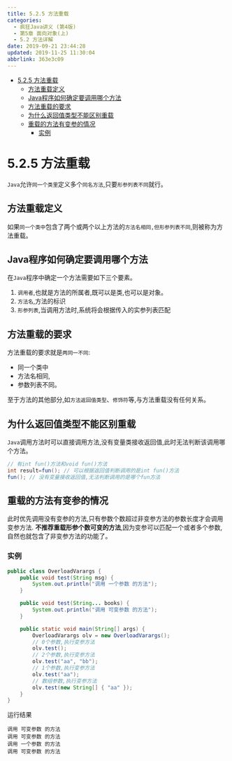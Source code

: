```yaml
---
title: 5.2.5 方法重载
categories: 
  - 疯狂Java讲义 (第4版)
  - 第5章 面向对象(上)
  - 5.2 方法详解
date: 2019-09-21 23:44:28
updated: 2019-11-25 11:30:04
abbrlink: 363e3c09
---
```

<div id='my_toc'>

- [5.2.5 方法重载](/JavaReadingNotes/363e3c09/#5-2-5-方法重载)
    - [方法重载定义](/JavaReadingNotes/363e3c09/#方法重载定义)
    - [Java程序如何确定要调用哪个方法](/JavaReadingNotes/363e3c09/#Java程序如何确定要调用哪个方法)
    - [方法重载的要求](/JavaReadingNotes/363e3c09/#方法重载的要求)
    - [为什么返回值类型不能区别重载](/JavaReadingNotes/363e3c09/#为什么返回值类型不能区别重载)
    - [重载的方法有变参的情况](/JavaReadingNotes/363e3c09/#重载的方法有变参的情况)
        - [实例](/JavaReadingNotes/363e3c09/#实例)

</div>
<!--more-->
<script>if (navigator.platform.toLowerCase() == 'win32'){document.getElementById('my_toc').style.display = 'none';}</script>

<!--end-->
<!--SSTStart-->
# 5.2.5 方法重载 #
`Java`允许`同一个类里`定义多个`同名方法`,只要`形参列表不同`就行。
## 方法重载定义 ##
如果`同一个类中`包含了两个或两个以上方法的`方法名相同,但形参列表不同`,则被称为方法重载。

## Java程序如何确定要调用哪个方法 ##
在`Java`程序中确定一个方法需要如下三个要素。
1. `调用者`,也就是方法的所属者,既可以是类,也可以是对象。
2. `方法名`,方法的标识
3. `形参列表`,当调用方法时,系统将会根据传入的实参列表匹配

## 方法重载的要求 ##
方法重载的要求就是`两同一不同`:
- 同一个类中
- 方法名相同,
- 参数列表不同。

至于方法的其他部分,如`方法返回值类型`、`修饰符`等,与方法重载没有任何关系。

## 为什么返回值类型不能区别重载 ##
`Java`调用方法时可以直接调用方法,没有变量类接收返回值,此时无法判断该调用哪个方法。
```java
// 有int fun()方法和void fun()方法
int result=fun(); // 可以根据返回值判断调用的是int fun()方法
fun(); // 没有变量接收返回值,无法判断调用的是哪个fun方法
```
## 重载的方法有变参的情况 ##
此时优先调用没有变参的方法,只有参数个数超过非变参方法的参数长度才会调用变参方法.
**不推荐重载形参个数可变的方法**,因为变参可以匹配一个或者多个参数,自然也就包含了非变参方法的功能了。
<!--SSTStop-->
### 实例 ###
```java
public class OverloadVarargs {
	public void test(String msg) {
		System.out.println("调用 一个参数 的方法");
	}

	public void test(String... books) {
		System.out.println("调用 可变参数 的方法");
	}

	public static void main(String[] args) {
		OverloadVarargs olv = new OverloadVarargs();
		// 0个参数,执行变参方法
		olv.test();
		// 2个参数,执行变参方法
		olv.test("aa", "bb");
		// 1个参数,执行变参方法
		olv.test("aa");
		// 数组参数,执行变参方法
		olv.test(new String[] { "aa" });
	}
}
```
运行结果
```
调用 可变参数 的方法
调用 可变参数 的方法
调用 一个参数 的方法
调用 可变参数 的方法
```

